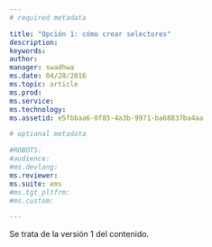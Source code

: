 ```yaml
---
# required metadata

title: "Opción 1: cómo crear selectores"
description:
keywords:
author: 
manager: swadhwa
ms.date: 04/28/2016
ms.topic: article
ms.prod:
ms.service:
ms.technology:
ms.assetid: e5fbbaa6-0f85-4a3b-9971-ba68837ba4aa

# optional metadata

#ROBOTS:
#audience:
#ms.devlang:
ms.reviewer: 
ms.suite: ems
#ms.tgt_pltfrm:
#ms.custom:

---
```


Se trata de la versión 1 del contenido.

<!--HONumber=Apr16_HO2-->


